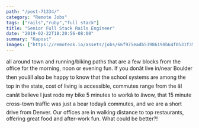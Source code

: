 ```yaml
---
path: "/post-71334/"
category: "Remote Jobs"
tags: ["rails","ruby","full stack"]
title: "Senior Full Stack Rails Engineer"
date: "2019-02-22T18:20:56-08:00"
summary: "Kapost"
images: ["https://remoteok.io/assets/jobs/66f975eadb53986198b64f0531f351621550866856.png"]
---
```


 all around town and running/biking paths that are a few blocks from the office for the morning, noon or evening fun. If you donât live in/near Boulder then youâll also be happy to know that the school systems are among the top in the state, cost of living is accessible, commutes range from the âI canât believe I just rode my bike 5 minutes to workâ to âwow, that 15 minute cross-town traffic was just a bear todayâ commutes, and we are a short drive from Denver. Our offices are in walking distance to top restaurants, offering great food and after-work fun.  What could be better?!
